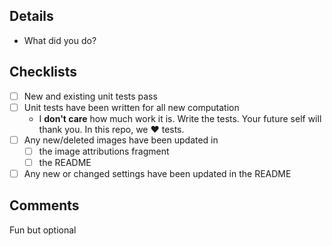 ## Details
* What did you do?

## Checklists
* [ ] New and existing unit tests pass
* [ ] Unit tests have been written for all new computation
    * I __don't care__ how much work it is. Write the tests. Your future self will thank you. In this repo, we ♥ tests.
* [ ] Any new/deleted images have been updated in
    * [ ] the image attributions fragment
    * [ ] the README
* [ ]  Any new or changed settings have been updated in the README

## Comments
Fun but optional

